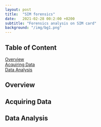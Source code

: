 ```yaml
---
layout: post
title:  "SIM forensics"
date:   2021-02-28 00:2:00 +0200
subtitle: "Forensics analysis on SIM card"
background: "/img/bg1.png"
---
```


## Table of Content
[Overview](#overview)   
[Acquiring Data](#acquiring-data)   
[Data Analysis](#data-analysis)   
## Overview

## Acquiring Data

## Data Analysis
